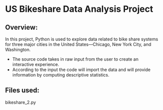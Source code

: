 # US Bikeshare Data Analysis Project

## Overview:
In this project, Python is used to explore data related to bike share systems for three major cities in the United States—Chicago, New York City, and Washington. 
- The source code takes in raw input from the user to create an interactive experience. 
- According to the input the code will import the data and will provide information by computing descriptive statistics.

## Files used:
bikeshare_2.py
